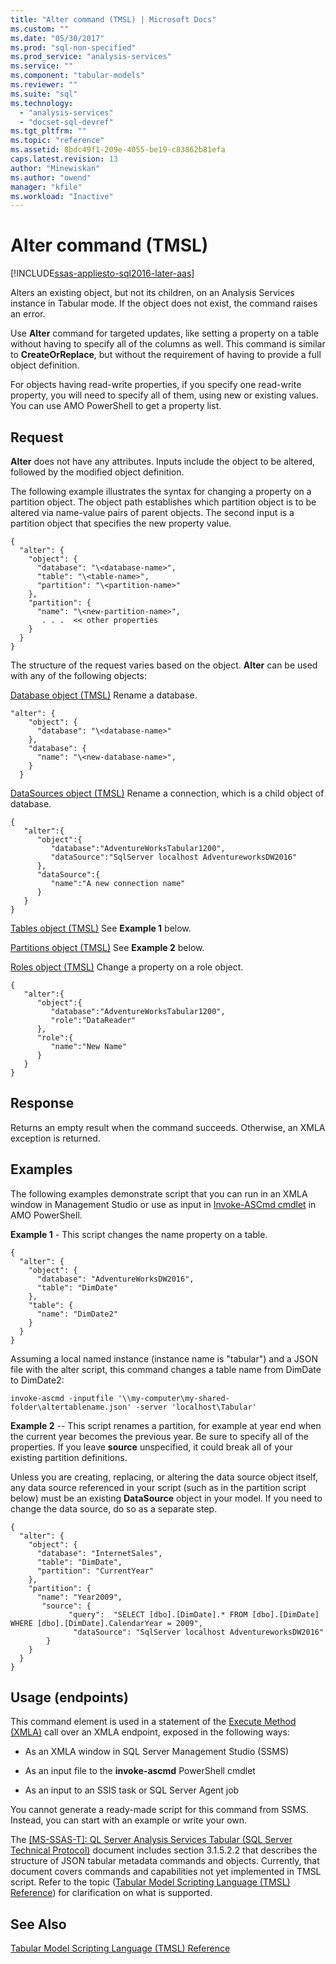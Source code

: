 ```yaml
---
title: "Alter command (TMSL) | Microsoft Docs"
ms.custom: ""
ms.date: "05/30/2017"
ms.prod: "sql-non-specified"
ms.prod_service: "analysis-services"
ms.service: ""
ms.component: "tabular-models"
ms.reviewer: ""
ms.suite: "sql"
ms.technology: 
  - "analysis-services"
  - "docset-sql-devref"
ms.tgt_pltfrm: ""
ms.topic: "reference"
ms.assetid: 8bdc49f1-209e-4055-be19-c83862b81efa
caps.latest.revision: 13
author: "Minewiskan"
ms.author: "owend"
manager: "kfile"
ms.workload: "Inactive"
---
```

# Alter command (TMSL)

[!INCLUDE[ssas-appliesto-sql2016-later-aas](../../includes/ssas-appliesto-sql2016-later-aas.md)]

  Alters an existing object, but not its children, on an Analysis Services instance in Tabular mode.  If the object does not exist, the command raises an error.  
  
 Use **Alter** command for targeted updates, like setting a property on a table without having to specify all of the columns as well. This command is similar to **CreateOrReplace**, but without the requirement of having to provide a full object definition.  
  
 For objects having read-write properties, if you specify one read-write property, you will need to specify all of them, using new or existing values. You can use AMO PowerShell to get a property list. 
  
## Request  
 **Alter** does not have any attributes. Inputs include the object to be altered, followed by the modified object definition.  
  
 The following example illustrates the syntax for changing a property on a partition object. The object path establishes which partition object is to be altered via name-value pairs of parent objects. The second input is a partition object that specifies the new property value.  
  
```  
{   
  "alter": {   
    "object": {   
      "database": "\<database-name>",   
      "table": "\<table-name>",   
      "partition": "\<partition-name>"   
    },   
    "partition": {   
      "name": "\<new-partition-name>",   
       . . .  << other properties   
    }   
  }   
}   
```  
  
 The structure of the request varies based on the object. **Alter** can be used with any of  the following objects:  
  
 [Database object &#40;TMSL&#41;](../../analysis-services/tabular-models-scripting-language-objects/database-object-tmsl.md) Rename a database.  
  
```  
"alter": {   
    "object": {   
      "database": "\<database-name>"  
    },   
    "database": {   
      "name": "\<new-database-name>",   
    }   
  }   
```  
  
 [DataSources object &#40;TMSL&#41;](../../analysis-services/tabular-models-scripting-language-objects/datasources-object-tmsl.md) Rename a connection, which is a child object of database.  
  
```  
{   
   "alter":{   
      "object":{   
         "database":"AdventureWorksTabular1200",  
         "dataSource":"SqlServer localhost AdventureworksDW2016"  
      },  
      "dataSource":{   
         "name":"A new connection name"  
      }  
   }  
}  
```  
  
 [Tables object &#40;TMSL&#41;](../../analysis-services/tabular-models-scripting-language-objects/tables-object-tmsl.md) See **Example 1** below.  
  
 [Partitions object &#40;TMSL&#41;](../../analysis-services/tabular-models-scripting-language-objects/partitions-object-tmsl.md) See **Example 2** below.  
  
 [Roles object &#40;TMSL&#41;](../../analysis-services/tabular-models-scripting-language-objects/roles-object-tmsl.md) Change a property on a role object.  
  
```  
{   
   "alter":{   
      "object":{   
         "database":"AdventureWorksTabular1200",  
         "role":"DataReader"  
      },  
      "role":{   
         "name":"New Name"  
      }  
   }  
}  
```  
  
## Response  
 Returns an empty result when the command succeeds. Otherwise, an XMLA exception is returned.  
  
## Examples  
 The following examples demonstrate script that you can run in an XMLA window in Management Studio or use as input in [Invoke-ASCmd cmdlet](../../analysis-services/powershell/invoke-ascmd-cmdlet.md) in AMO PowerShell.  
  
 **Example 1** - This script changes the name property on a table.  
  
```  
{   
  "alter": {   
    "object": {   
      "database": "AdventureWorksDW2016",   
      "table": "DimDate"  
    },   
    "table": {   
      "name": "DimDate2"  
    }   
  }   
}  
```  
  
 Assuming a local named instance (instance name is "tabular") and a JSON file with the alter script, this command changes a table name from DimDate to DimDate2:  
  
 `invoke-ascmd -inputfile '\\my-computer\my-shared-folder\altertablename.json' -server 'localhost\Tabular'`  
  
 **Example 2** -- This script renames a partition, for example at year end when the current year becomes the previous year. Be sure to specify all of the properties. If you leave **source** unspecified, it could break all of your existing partition definitions.  
  
 Unless you are creating, replacing, or altering the  data source object itself, any data source referenced in your script (such as in the partition script below) must be an existing **DataSource** object in your model. If you need to change the data source, do so as a separate step.  
  
```  
{   
  "alter": {   
    "object": {   
      "database": "InternetSales",   
      "table": "DimDate",  
      "partition": "CurrentYear"  
    },   
    "partition": {   
      "name": "Year2009",  
       "source": {  
             "query":  "SELECT [dbo].[DimDate].* FROM [dbo].[DimDate] WHERE [dbo].[DimDate].CalendarYear = 2009",  
              "dataSource": "SqlServer localhost AdventureworksDW2016"  
        }  
    }   
  }   
}  
```  
  
## Usage (endpoints)  
 This command element is used in  a statement of the [Execute Method &#40;XMLA&#41;](../../analysis-services/xmla/xml-elements-methods-execute.md) call over an XMLA endpoint, exposed in the following ways:  
  
-   As an XMLA window in SQL Server Management Studio (SSMS)  
  
-   As an input file to the **invoke-ascmd** PowerShell cmdlet  
  
-   As an input to an SSIS task or SQL Server Agent job  
  
 You cannot generate a ready-made script  for this command from SSMS. Instead, you can start with an example or write your own.  
  
 The [\[MS-SSAS-T\]: QL Server Analysis Services Tabular (SQL Server Technical Protocol)](http://go.microsoft.com/fwlink/p/?LinkId=784855) document includes section 3.1.5.2.2 that describes the structure of JSON tabular metadata commands and objects. Currently, that document covers commands and capabilities not yet implemented in TMSL script. Refer to the topic ([Tabular Model Scripting Language &#40;TMSL&#41; Reference](../../analysis-services/tabular-model-scripting-language-tmsl-reference.md)) for clarification on what is supported.  

## See Also  
 [Tabular Model Scripting Language &#40;TMSL&#41; Reference](../../analysis-services/tabular-model-scripting-language-tmsl-reference.md)  
  
  
